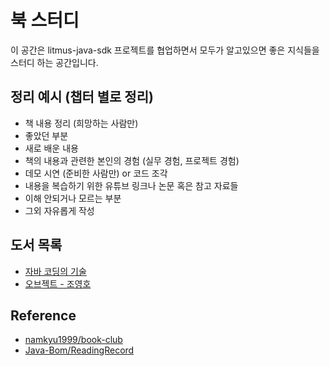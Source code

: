 # 북 스터디
이 공간은 litmus-java-sdk 프로젝트를 협업하면서 모두가 알고있으면 좋은 지식들을 스터디 하는 공간입니다.

## 정리 예시 (챕터 별로 정리)
- 책 내용 정리 (희망하는 사람만)
- 좋았던 부분
- 새로 배운 내용
- 책의 내용과 관련한 본인의 경험 (실무 경험, 프로젝트 경험)
- 데모 시연 (준비한 사람만) or 코드 조각
- 내용을 복습하기 위한 유튜브 링크나 논문 혹은 참고 자료들
- 이해 안되거나 모르는 부분
- 그외 자유롭게 작성


## 도서 목록
- [자바 코딩의 기술](./java-by-comparison)
- [오브젝트 - 조영호](./object)


## Reference
- [namkyu1999/book-club](https://github.com/namkyu1999/book-club)
- [Java-Bom/ReadingRecord](https://github.com/Java-Bom/ReadingRecord)